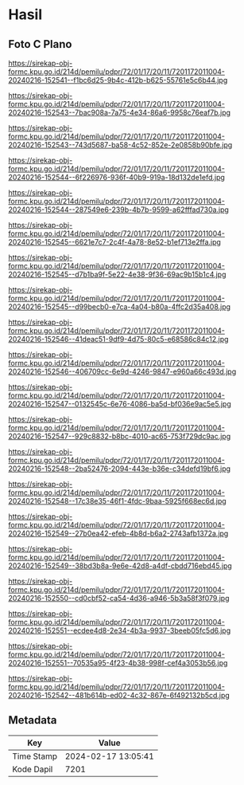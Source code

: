 # Hasil

## Foto C Plano

https://sirekap-obj-formc.kpu.go.id/214d/pemilu/pdpr/72/01/17/20/11/7201172011004-20240216-152541--f1bc6d25-9b4c-412b-b625-55761e5c6b44.jpg

https://sirekap-obj-formc.kpu.go.id/214d/pemilu/pdpr/72/01/17/20/11/7201172011004-20240216-152543--7bac908a-7a75-4e34-86a6-9958c76eaf7b.jpg

https://sirekap-obj-formc.kpu.go.id/214d/pemilu/pdpr/72/01/17/20/11/7201172011004-20240216-152543--743d5687-ba58-4c52-852e-2e0858b90bfe.jpg

https://sirekap-obj-formc.kpu.go.id/214d/pemilu/pdpr/72/01/17/20/11/7201172011004-20240216-152544--6f226976-936f-40b9-919a-18d132de1efd.jpg

https://sirekap-obj-formc.kpu.go.id/214d/pemilu/pdpr/72/01/17/20/11/7201172011004-20240216-152544--287549e6-239b-4b7b-9599-a62fffad730a.jpg

https://sirekap-obj-formc.kpu.go.id/214d/pemilu/pdpr/72/01/17/20/11/7201172011004-20240216-152545--6621e7c7-2c4f-4a78-8e52-b1ef713e2ffa.jpg

https://sirekap-obj-formc.kpu.go.id/214d/pemilu/pdpr/72/01/17/20/11/7201172011004-20240216-152545--d7b1ba9f-5e22-4e38-9f36-69ac9b15b1c4.jpg

https://sirekap-obj-formc.kpu.go.id/214d/pemilu/pdpr/72/01/17/20/11/7201172011004-20240216-152545--d99becb0-e7ca-4a04-b80a-4ffc2d35a408.jpg

https://sirekap-obj-formc.kpu.go.id/214d/pemilu/pdpr/72/01/17/20/11/7201172011004-20240216-152546--41deac51-9df9-4d75-80c5-e68586c84c12.jpg

https://sirekap-obj-formc.kpu.go.id/214d/pemilu/pdpr/72/01/17/20/11/7201172011004-20240216-152546--406709cc-6e9d-4246-9847-e960a66c493d.jpg

https://sirekap-obj-formc.kpu.go.id/214d/pemilu/pdpr/72/01/17/20/11/7201172011004-20240216-152547--0132545c-6e76-4086-ba5d-bf036e9ac5e5.jpg

https://sirekap-obj-formc.kpu.go.id/214d/pemilu/pdpr/72/01/17/20/11/7201172011004-20240216-152547--929c8832-b8bc-4010-ac65-753f729dc9ac.jpg

https://sirekap-obj-formc.kpu.go.id/214d/pemilu/pdpr/72/01/17/20/11/7201172011004-20240216-152548--2ba52476-2094-443e-b36e-c34defd19bf6.jpg

https://sirekap-obj-formc.kpu.go.id/214d/pemilu/pdpr/72/01/17/20/11/7201172011004-20240216-152548--17c38e35-46f1-4fdc-9baa-5925f668ec6d.jpg

https://sirekap-obj-formc.kpu.go.id/214d/pemilu/pdpr/72/01/17/20/11/7201172011004-20240216-152549--27b0ea42-efeb-4b8d-b6a2-2743afb1372a.jpg

https://sirekap-obj-formc.kpu.go.id/214d/pemilu/pdpr/72/01/17/20/11/7201172011004-20240216-152549--38bd3b8a-9e6e-42d8-a4df-cbdd716ebd45.jpg

https://sirekap-obj-formc.kpu.go.id/214d/pemilu/pdpr/72/01/17/20/11/7201172011004-20240216-152550--cd0cbf52-ca54-4d36-a946-5b3a58f3f079.jpg

https://sirekap-obj-formc.kpu.go.id/214d/pemilu/pdpr/72/01/17/20/11/7201172011004-20240216-152551--ecdee4d8-2e34-4b3a-9937-3beeb05fc5d6.jpg

https://sirekap-obj-formc.kpu.go.id/214d/pemilu/pdpr/72/01/17/20/11/7201172011004-20240216-152551--70535a95-4f23-4b38-998f-cef4a3053b56.jpg

https://sirekap-obj-formc.kpu.go.id/214d/pemilu/pdpr/72/01/17/20/11/7201172011004-20240216-152542--481b614b-ed02-4c32-867e-6f492132b5cd.jpg


## Metadata

| Key        | Value               |
| ---------- | ------------------- |
| Time Stamp | 2024-02-17 13:05:41 |
| Kode Dapil | 7201                |



